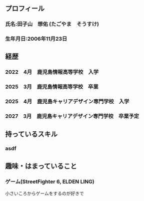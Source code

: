 # 
## プロフィール
### 氏名:田子山　想佑 (たごやま　そうすけ)
### 生年月日:2006年11月23日
## 経歴
### 2022　4月　鹿児島情報高等学校　入学
### 2025　3月　鹿児島情報高等学校　卒業
### 2025　4月　鹿児島キャリアデザイン専門学校　入学
### 2027　3月　鹿児島キャリアデザイン専門学校　卒業予定
## 持っているスキル
### asdf
## 趣味・はまっていること
### ゲーム(StreetFighter 6, ELDEN LING)
小さいころからゲームをするのが好きで

